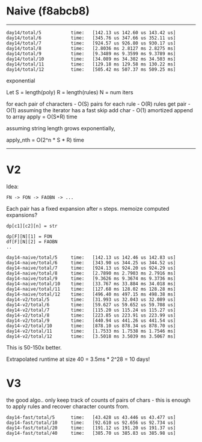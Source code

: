 # Naive (f8abcb8)
------

```
day14/total/5           time:   [142.13 us 142.60 us 143.42 us]                         
day14/total/6           time:   [345.76 us 347.66 us 352.11 us]                         
day14/total/7           time:   [924.57 us 926.80 us 930.17 us]                          
day14/total/8           time:   [2.8036 ms 2.8127 ms 2.8275 ms]                          
day14/total/9           time:   [9.3489 ms 9.3599 ms 9.3789 ms]                         
day14/total/10          time:   [34.089 ms 34.302 ms 34.503 ms]                          
day14/total/11          time:   [129.18 ms 129.58 ms 130.22 ms]                         
day14/total/12          time:   [505.42 ms 507.37 ms 509.25 ms] 
```

exponential

Let S = length(poly)
    R = length(rules)
    N = num iters

for each pair of characters - O(S) pairs
  for each rule - O(R) rules
    get pair - O(1) assuming the iterator has a fast skip
    add char - O(1) amortized append to array
apply = O(S*R) time

assuming string length grows exponentially,

apply_nth = O(2^n * S * R) time

----

# V2 

Idea: 

`FN -> FON -> FAOBN -> ...`

Each pair has a fixed expansion after `n` steps.
memoize computed expansions?

```
dp[c1][c2][n] = str

dp[F][N][1] = FON
df[F][N][2] = FAOBN
..
```

```
day14-naive/total/5     time:   [142.13 us 142.46 us 142.83 us]                               
day14-naive/total/6     time:   [343.90 us 344.25 us 344.52 us]                               
day14-naive/total/7     time:   [924.13 us 924.20 us 924.29 us]                                
day14-naive/total/8     time:   [2.7890 ms 2.7903 ms 2.7916 ms]                                
day14-naive/total/9     time:   [9.3626 ms 9.3674 ms 9.3736 ms]                               
day14-naive/total/10    time:   [33.767 ms 33.884 ms 34.018 ms]                                
day14-naive/total/11    time:   [127.68 ms 128.02 ms 128.28 ms]                               
day14-naive/total/12    time:   [496.40 ms 497.15 ms 498.38 ms]                               
day14-v2/total/5        time:   [31.993 us 32.043 us 32.089 us]                             
day14-v2/total/6        time:   [59.627 us 59.652 us 59.708 us]                            
day14-v2/total/7        time:   [115.20 us 115.24 us 115.27 us]                            
day14-v2/total/8        time:   [223.85 us 223.91 us 223.99 us]                            
day14-v2/total/9        time:   [440.94 us 441.26 us 441.54 us]                            
day14-v2/total/10       time:   [878.10 us 878.34 us 878.70 us]                              
day14-v2/total/11       time:   [1.7533 ms 1.7538 ms 1.7546 ms]                              
day14-v2/total/12       time:   [3.5018 ms 3.5039 ms 3.5067 ms]   
```

This is 50-150x better. 

Extrapolated runtime at size 40 = 3.5ms * 2^28 = 10 days!

# V3

the good algo.. only keep track of counts of pairs of chars - this is enough to apply rules and recover character counts from.

```
day14-fast/total/5      time:   [43.428 us 43.446 us 43.477 us]                               
day14-fast/total/10     time:   [92.610 us 92.656 us 92.734 us]                               
day14-fast/total/20     time:   [191.12 us 191.20 us 191.37 us]                               
day14-fast/total/40     time:   [385.70 us 385.83 us 385.98 us]                               
```

